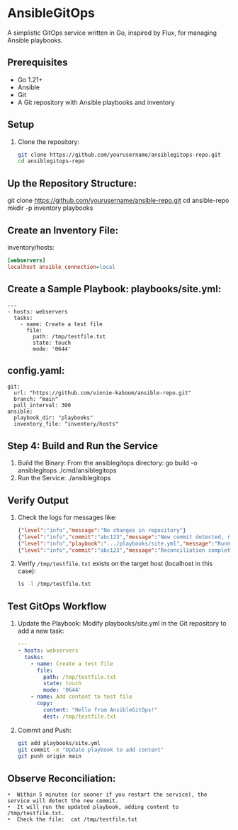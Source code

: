  
# AnsibleGitOps

A simplistic GitOps service written in Go, inspired by Flux, for managing Ansible playbooks.

## Prerequisites
- Go 1.21+
- Ansible
- Git
- A Git repository with Ansible playbooks and inventory

## Setup
1. Clone the repository:
   ```bash
   git clone https://github.com/yourusername/ansiblegitops-repo.git
   cd ansiblegitops-repo
   ```

## Up the Repository Structure: 

git clone https://github.com/yourusername/ansible-repo.git
cd ansible-repo
mkdir -p inventory playbooks

## Create an Inventory File:

inventory/hosts:
```ini
[webservers]
localhost ansible_connection=local
```

## Create a Sample Playbook: playbooks/site.yml:
```
---
- hosts: webservers
  tasks:
    - name: Create a test file
      file:
        path: /tmp/testfile.txt
        state: touch
        mode: '0644'
```      
## config.yaml:
```
git:
  url: "https://github.com/vinnie-kaboom/ansible-repo.git"
  branch: "main"
  poll_interval: 300
ansible:
  playbook_dir: "playbooks"
  inventory_file: "inventory/hosts"
```

## Step 4: Build and Run the Service
1.  Build the Binary: From the ansiblegitops directory:
    go build -o ansiblegitops ./cmd/ansiblegitops
2.  Run the Service:
    ./ansiblegitops

## Verify Output

1. Check the logs for messages like:
    ```json
    {"level":"info","message":"No changes in repository"}
    {"level":"info","commit":"abc123","message":"New commit detected, running playbooks"}
    {"level":"info","playbook":".../playbooks/site.yml","message":"Running Ansible playbook"}
    {"level":"info","commit":"abc123","message":"Reconciliation completed"}
    ```

2. Verify `/tmp/testfile.txt` exists on the target host (localhost in this case):
    ```bash
    ls -l /tmp/testfile.txt
    ```

## Test GitOps Workflow
1. Update the Playbook: Modify playbooks/site.yml in the Git repository to add a new task:
    ```yaml
    ---
    - hosts: webservers
      tasks:
        - name: Create a test file
          file:
            path: /tmp/testfile.txt
            state: touch
            mode: '0644'
        - name: Add content to test file
          copy:
            content: "Hello from AnsibleGitOps!"
            dest: /tmp/testfile.txt
    ```

2. Commit and Push:
    ```bash
    git add playbooks/site.yml
    git commit -m "Update playbook to add content"
    git push origin main
    ```


 ## Observe Reconciliation:
	•  Within 5 minutes (or sooner if you restart the service), the service will detect the new commit.
	•  It will run the updated playbook, adding content to /tmp/testfile.txt.
	•  Check the file:  cat /tmp/testfile.txt  
    
